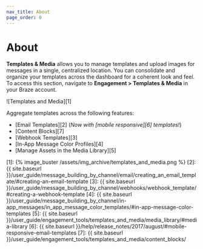 ```yaml
---
nav_title: About
page_order: 0
---
```

# About

__Templates & Media__ allows you to manage templates and upload images for messages in a single, centralized location.  You can consolidate and organize your templates across the dashboard for a coherent look and feel.  To access this section, navigate to __Engagement > Templates & Media__ in your Braze account.

![Templates and Media][1]

Aggregate templates across the following features:

- [Email Templates][2] (_Now with [mobile responsive][6] templates!_)
- [Content Blocks][7]
- [Webhook Templates][3]
- [In-App Message Color Profiles][4]
- [Manage Assets in the Media Library][5]

[1]: {% image_buster /assets/img_archive/templates_and_media.png %}
[2]: {{ site.baseurl }}/user_guide/message_building_by_channel/email/creating_an_email_template/#creating-an-email-template
[3]: {{ site.baseurl }}/user_guide/message_building_by_channel/webhooks/webhook_template/#creating-a-webhook-template
[4]: {{ site.baseurl }}/user_guide/message_building_by_channel/in-app_messages/in_app_message_color_templates/#in-app-message-color-templates
[5]: {{ site.baseurl }}/user_guide/engagement_tools/templates_and_media/media_library/#media-library
[6]: {{ site.baseurl }}/help/release_notes/2017/august/#mobile-responsive-email-templates
[7]: {{ site.baseurl }}/user_guide/engagement_tools/templates_and_media/content_blocks/
